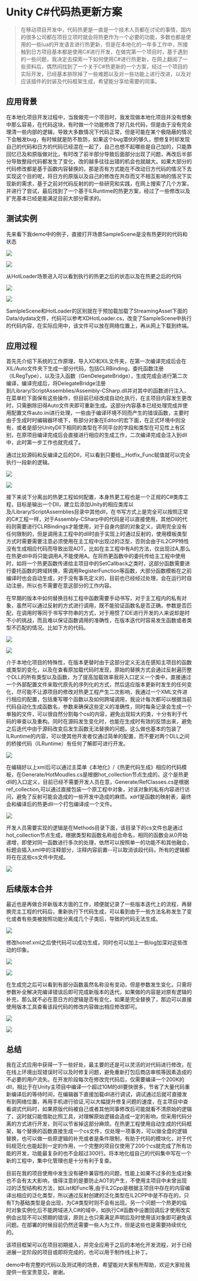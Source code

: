 # **Unity C#代码热更新方案**

> 在移动项目开发中，代码热更是一直是一个技术人员都在讨论的事情，国内的很多公司都在项目立项时就会将热更作为一个必要的功能，多数也都是使用的一些lua的开发语言进行热更新，但是在本地化的一年多工作中，所接触到日方项目基本都是使用C#进行开发，在做完第一个项目时，基于遇到的一些问题，我决定去探索一下如何使用C#进行热更新，在网上翻阅了一些资料后，偶然间找到了一个关于C#热更新的一个方案，经过一个项目的实际开发，已经基本排除掉了一些难题以及对一些功能上进行改进，以及对应该插件的封装及代码框架生成，希望能分享给需要的同事。

## **应用背景**  

  在本地化项目开发过程中，当我做完一个项目时，我发现做本地化项目并没有想象中那么容易，在代码这块，有时做一个功能修改了好几处代码，但是由于没有完全理清一些内部的逻辑，导致大多数情况下代码正常，但是可能在某个极隐蔽的情况下会触发bug，有时候就是防不胜防，如果这个bug潜伏的够久，想修复时却发现自己的代码和日方的代码已经混在一起了，自己也想不起哪些是自己加的，只能靠回忆已及和原版做对比，有时改了前半部分导致后面部分出现了问题，再改后半部分导致整段代码都发生了变化，改的越多往往出错的机会也就越大。如果大部分的代码修改都是基于函数内容替换的，那是否有方式能在不改动日方代码的情况下去实现这个目的呢，将日方的原版以及自己的修改在共存而又不相互影响的情况下实现新的需求，基于之前对代码反射的的一些研究和实践，在网上搜索了几个方案，并进行了尝试，最后找到了一个基于ILRuntime的热更方案，经过了一些修改以及扩充基本已经是能满足目前大部分需求的。

## **测试实例**

  先来看下我demo中的例子，直接打开场景SampleScene是没有热更时的代码和状态

![](./assets/1-1732502192380-1.png)

![](./assets/2-1732502200270-3.png)

从HotLoader场景进入可以看到执行的热更之后的状态以及在热更之后的代码

![](./assets/3-1732502260560-5.png)

![](./assets/4-1732502267537-7.png)

 SamlpleScene和HotLoader的区别就在于预加载加载了StreamingAsset下面的Data/dydata文件，代码可以参考XDHotLoader.cs，改变了SampleScene中执行的代码内容，在实际应用中，该文件可以放在网络位置上，再从网上下载到终端。

## **应用过程**

   首先先介绍下系统的工作原理，导入XD和XIL文件夹，在第一次编译完成后会在XIL/Auto文件夹下生成一部分代码，包括CLRBinding，委托函数注册（ILRegType），以及注入函数（GenDelegateBridge），生成完成会进行第二次编译，编译完成后，将DelegateBridge注册到/Library/ScriptAssemblies/Assembly-CSharp.dll并对其中的函数进行注入，在菜单栏<XIL>下面保有这些操作，但目前已经改成自动化执行，在主项目内容发生更改时，只需删除旧得Auto文件夹即可重新生成。这部分内容基本已经处理完成并使用配置文件auto.ini进行处理，一些由于编译环境不同而产生的错误函数，主要时由于生成时时编辑器环境下，有部分对象在Editor的宏下面，在正式环境中则没有，或者是部分UnityDll下相同的类型在不同平台的字段和类型在可见性上有区别，在原项目编译完成后会直接进行相应的生成工作，二次编译完成会注入到dll中，此时第一步工作也就完成了。 

   通过比较源码和反编译之后的Dll，可以看到只要给__Hotfix_Func赋值就可以完全执行一段新的逻辑。

![](./assets/5-1732502322046-9.png)

![](./assets/6-1732502328328-11.png)

​    接下来说下分离出的热更工程如何配置，本身热更工程也是一个正规的C#类库工程，目标是输出一个Dll，建立后添加Unity的相应类库以及/Library/ScriptAssemblies目录中其他dll，在书写方式上是完全可以按照正常的C#工程一样，对于Assembly-CSharp中的代码是可以直接使用，其他Dll的代码则需要进行CLRBindings才能使用，对于自身内部的对象定义，调用完全没有任何限制的，但是调用主工程中的dll时由于实现上时通过反射的，使用模板类型方式时需要需要注意必须使用在主工程中出现过的泛型，否则会由于IL2CPP特性没有生成相应代码而导致出现AOT，比如在主工程中有A<T>的方法，仅出现过A<Int>,那么在热更dll中将只能调用A<Int>,不能使用A<bool>。在将热更函数中的委托传给主工程中使用时，如将一个热更函数传递给主项目中的SetCallback之类时，这部分函数需要进行委托函数的跨域转换，需调用RegisterFunction等函数，大部分函数模板在之前编译时也会自动生成，对于没有事先定义的，目前也已经经过处理，会在运行时自动注册，所以也不需要在意这部分的工作内容。

   在早期的版本中如何替换目标工程中函数需要手动书写，对于主工程内的私有对象，虽然可以通过反射的方式进行调用，既不能验证函数名是否正确，参数是否匹配，在调用时等同于书写字符串的方式，对于用惯了IDE进行开发的人来说却是时不小的挑战，而且难以保证函数调用的准确性，在版本迭代时容易发生函数或者类型不匹配的情况。比如下方的代码。

![](./assets/7-1732502356786-13.png)

![](./assets/8-1732502390601-15.png)

 介于本地化项目的特殊性，在版本更替时由于这部分定义无法在感知主项目的函数或类型的变化，以及在查看原加载代码时发现，原始的替换方式会通过反射遍历整个DLL的所有类型以及函数，为了提高加载效率我将入口定义一个类中，直接通过一个外部配置文件来取代原先的序列化的方式，然后适应版本更新时发生的任何变化，尽可能不让源项目的修改对热更工程产生二次影响，我通过一个XML文件进行相应的配置，包括重写哪个函数以及如何跨域调用，我设计每次都可以根据当前代码自动化生成函数名，参数来确保这些定义的准确性，同时每条记录会生成一个单独的文件，可以很自然分割每个cs的内容，避免出现较大的类，十分有利于代码的审查以及重构。同时在源码发生变化时，也能在生成时有效的反馈出来，避免之后迭代中由于源码改变后发生函数无法替换的问题。这么做也基本的包装了ILRuntime的内容，可以使其他开发者仅通过简单的配置，而不要对两个DLL之间的桥接代码（ILRuntime）有任何了解即可进行开发。

![](./assets/9-1732502414964-17.png)

 在编辑好以上xml后可以通过主菜单《本地化》/《热更代码生成》相应的代码模板，在Generate/HotMoudles.cs是根据hot_collection节点生成的，这个是热更dll的入口定义，目前已经不需要开发人员在意，Generate/RefClasses.cs是根据ref_collection,可以通过直接包装一个原工程中对象，对该对象的私有内容进行访问，避免了反射可能会造成的一些开发中造成的麻烦。xdrf是函数的映射表，最终会和编译后的热更dll一个打包编译成一个文件。

![](./assets/10-1732502438710-19.png)

开发人员需要实现的逻辑是在Methods目录下面，该目录下的cs文件也是通过hot_collection节点生成，根据类型和函数名称组合命名，相同的函数会从0开始递增，即使对同一函数进行多次的处理，依然可以按照单一的功能不和其他融合，标题会插入xml中的注释部分，注释内容前置--可以取消该段代码，所有的逻辑都将在在这些cs文件中完成。

![](./assets/11-1732502457265-21.png)

## **后续版本合并**

​    最近也是再做合并新版本方面的工作，顺便就记录了一些版本迭代上的流程，再替换完主工程的代码后，重新执行下代码生成，可以看到由于一些方法名称发生了变化或者有些类被按照功能分离成几个子类后，导致的代码无法生成。

![](./assets/12-1732502482780-23.png)

  修改hotref.xml之后使代码可以成功生成，同时也可以加上一些log加深对这些改动的印象。

![](./assets/13-1732502512822-25.png)

![](./assets/14-1732502520676-27.png)

   在生成完之后可以看到有部分函数虽然名称没有变动，但是参数发生变化，只需将参数补全解决完编译错误后即可完成新版本的迭代，如果做的内容是对原有逻辑的补充，那么就不必在意日方的逻辑是否有变化，如果是完全替换了，那边可以直接使用版本工具查看该段代码的修改内容做出相应修改即可。

![](./assets/15-1732502541985-29.png)

![](./assets/16-1732502570005-31.png)

## **总结**

​    我在正式应用中获得一下一些好处，最主要的还是可以灵活的对代码进行修改，在在线上环境出现错误时可以及时修复问题，避免重新打包后商店审核等因素造成的不必要的用户流失。在开发阶段每次在修改完代码后，仅需要编译一个200K的dll，相比于在Unity主项目中编译一个超过10M的dll要快很多，节省了大量代码重新编译后的等待时间，在编辑器下直接加载dll进行调试，调试通过后就可直接发布到网络位置，再用手机进行验证,可以大幅提升修复问题的速度，在主项目中查看调式代码时，如果原版代码被自己或者其他同事修改后可能就看不清原始的逻辑了，这时就只能借助比照工具，对理解原始逻辑会造成一定的影响，但采用代码分离的方式进行开发，则可以节省掉这部分麻烦。在热更工程使用自动生成的代码框架，每个替换的函数直接生成一个cs文件，仅处理一项事务，可以做全盘的逻辑替换，也可以做一些原逻辑的补充或者是条件限制，有助于代码的模块化，对于代码规范化也能起到一定的作用，一个完整的项目仅使用了200个cs就完成了所有功能的开发，功能最复杂的也不会超过300行。将本地化组自己的代码集中写在一个新的工程中，集中化管理也是十分有利于复查。   

​    目前在我的项目使用中发生没有硬件兼容性的问题，性能上如果不过多的生成对象也不会有太大影响，值得注意的是要防止AOT的产生，不使用主项目中未曾出现过的泛型结构和方法，如List<T>和Func<T>等,由于IL2Cpp是根据主项目中存在的内容编译出相应的泛化类型，所以通过反射创建的泛化类型在IL2CPP中是不存在的，只有T为基础类型是会出现，为C#类型时则不会有出现。另一个问题一个热更的临时对象实例化后不能跨域进入C#的域中，如执行C#函数中设置回调后才使用改实例会出现不可以预期的错误，原则上也只需满足声明后及时使用该对象即可避免该问题。在部署的时候目前仍然还需要一些人为工作，但是这些也是需要持续优化的。

   该项目框架可以在项目初期接入，并完全应用于之后的本地化开发流程，对于已经进展一定阶段的项目或即将完成的，也可以用于制作线上补丁。

   demo中有完整的代码以及测试用的场景，希望能对大家有所帮助，欢迎大家给我提供一些宝贵意见，谢谢。